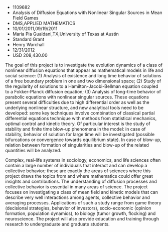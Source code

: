 
* 1109682
* Analysis of Diffusion Equations with Nonlinear Singular Sources in Mean Field Games
* DMS,APPLIED MATHEMATICS
* 10/01/2011,09/19/2011
* Maria Pia Gualdani,TX,University of Texas at Austin
* Standard Grant
* Henry Warchall
* 12/31/2012
* USD 208,430.00

The goal of this project is to investigate the evolution dynamics of a class of
nonlinear diffusion equations that appear as mathematical models in life and
social science: (1) Analysis of existence and long time behavior of solutions of
a free boundary problem in one and two dimensional space; (2) Study of the
regularity of solutions to a Hamilton-Jacobi-Bellman equation coupled to a
Fokker-Planck diffusion equation; (3) Analysis of long-time behavior of
parabolic equations with nonlinear singular sources. These equations present
several difficulties due to high differential order as well as the underlying
nonlinear structure, and new analytical tools need to be developed: some key
techniques involve combination of classical partial differential equations
technique with methods from statistical mechanics, optimal control and kinetic
theory. Of particular interest is the study of stability and finite time blow-up
phenomena in the model: in case of stability, behavior of solution for large
time will be investigated (possible bifurcations or convergence towards
equilibrium state). In case of blow-up, relation between formation of
singularities and blow-up of the related quantities will be analyzed.

Complex, real-life systems in sociology, economics, and life sciences often
contain a large number of individuals that interact and can develop a collective
behavior; these are exactly the areas of sciences where this project draws the
topics from and where mathematics could offer great insights and contributions.
The understanding of diffusion processes and collective behavior is essential in
many areas of science. The project focuses on investigating a class of mean
field and kinetic models that can describe very well interactions among agents,
collective behavior and averaging processes. Applications of such a study range
from game theory (decisional strategies, behavior of investors), socio-economic
(opinion formation, population dynamics), to biology (tumor growth, flocking)
and neuroscience. The project will also provide education and training through
research to undergraduate and graduate students.
